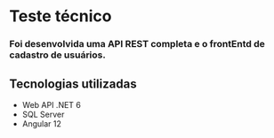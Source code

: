 # Teste técnico

### Foi desenvolvida uma API REST completa e o frontEntd de cadastro de usuários.

## Tecnologias utilizadas
<ul>
<li>Web API .NET 6</li>
<li>SQL Server</li>
<li>Angular 12</li>
